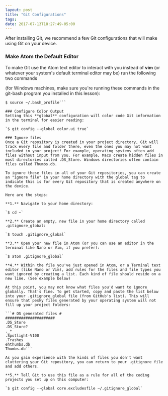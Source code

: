```yaml
---
layout: post
title: "Git Configurations"
tags: 
date: 2017-07-13T18:27:49-05:00
---
```

After installing Git, we recommend a few Git configurations that will make using Git on your device.

### Make Atom the Default Editor
To make Git use the Atom text editor to interact with you instead of **vim** (or whatever your system's default terminal editor may be) run the following two commands

(for Windows machines, make sure you're running these commands in the git-bash program you installed in this lesson):

```$ echo "export EDITOR='atom -w'" >> ~/.bash_profile
$ source ~/.bash_profile```

### Configure Color Output
Setting this **global** configuration will color code Git information in the terminal for easier reading:

`$ git config --global color.ui true`

### Ignore files
Once a Git repository is created in your project directory, Git will track every file and folder there, even the ones you may not want included in your project! For example, operating systems often add files without input from you. For example, Macs create hidden files in most directories called .DS_Store. Windows directories often contain files called Thumbs.db.

To ignore these files in all of your Git repositories, you can create an "ignore file" in your home directory with the global tag to indicate this is for every Git repository that is created anywhere on the device.

Here are the steps:

**1.** Navigate to your home directory:

`$ cd ~`

**2.** Create an empty, new file in your home directory called .gitignore_global:

`$ touch .gitignore_global`

**3.** Open your new file in Atom (or you can use an editor in the terminal like Nano or Vim, if you prefer):

`$ atom .gitignore_global`

**4.** Within the file you've just opened in Atom, or a Terminal text editor (like Nano or Vim), add rules for the files and file types you want ignored by creating a list. Each kind of file should reside on a new line. (See example below)

At this point, you may not know what files you'd want to ignore globally. That's fine. To get started, copy and paste the list below into your .gitignore_global file (from GitHub's list). This will ensure that pesky files generated by your operating system will not fill up your project folders:

```# OS generated files #
######################
.DS_Store
.DS_Store?
._*
.Spotlight-V100
.Trashes
ehthumbs.db
Thumbs.db```

As you gain experience with the kinds of files you don't want cluttering your Git repository, you can return to your .gitignore file and add others.

**5.** Tell Git to use this file as a rule for all of the coding projects you set up on this computer:

`$ git config --global core.excludesfile ~/.gitignore_global`